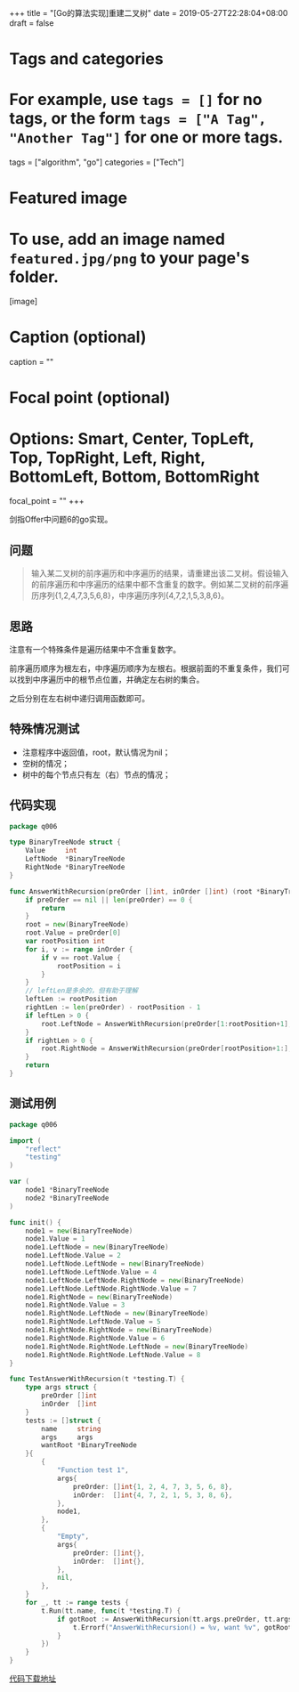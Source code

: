 +++
title = "[Go的算法实现]重建二叉树"
date = 2019-05-27T22:28:04+08:00
draft = false

# Tags and categories
# For example, use `tags = []` for no tags, or the form `tags = ["A Tag", "Another Tag"]` for one or more tags.
tags = ["algorithm", "go"]
categories = ["Tech"]

# Featured image
# To use, add an image named `featured.jpg/png` to your page's folder. 
[image]
  # Caption (optional)
  caption = ""

  # Focal point (optional)
  # Options: Smart, Center, TopLeft, Top, TopRight, Left, Right, BottomLeft, Bottom, BottomRight
  focal_point = ""
+++

剑指Offer中问题6的go实现。

<!--more-->

## 问题

> 输入某二叉树的前序遍历和中序遍历的结果，请重建出该二叉树。假设输入的前序遍历和中序遍历的结果中都不含重复的数字。例如某二叉树的前序遍历序列{1,2,4,7,3,5,6,8}，中序遍历序列{4,7,2,1,5,3,8,6}。

## 思路

注意有一个特殊条件是遍历结果中不含重复数字。

前序遍历顺序为根左右，中序遍历顺序为左根右。根据前面的不重复条件，我们可以找到中序遍历中的根节点位置，并确定左右树的集合。

之后分别在左右树中递归调用函数即可。

## 特殊情况测试

- 注意程序中返回值，root，默认情况为nil；
- 空树的情况；
- 树中的每个节点只有左（右）节点的情况；

## 代码实现

```go
package q006

type BinaryTreeNode struct {
	Value     int
	LeftNode  *BinaryTreeNode
	RightNode *BinaryTreeNode
}

func AnswerWithRecursion(preOrder []int, inOrder []int) (root *BinaryTreeNode) {
	if preOrder == nil || len(preOrder) == 0 {
		return
	}
	root = new(BinaryTreeNode)
	root.Value = preOrder[0]
	var rootPosition int
	for i, v := range inOrder {
		if v == root.Value {
			rootPosition = i
		}
	}
	// leftLen是多余的，但有助于理解
	leftLen := rootPosition
	rightLen := len(preOrder) - rootPosition - 1
	if leftLen > 0 {
		root.LeftNode = AnswerWithRecursion(preOrder[1:rootPosition+1], inOrder[:rootPosition])
	}
	if rightLen > 0 {
		root.RightNode = AnswerWithRecursion(preOrder[rootPosition+1:], inOrder[rootPosition+1:])
	}
	return
}
```

## 测试用例

```go
package q006

import (
	"reflect"
	"testing"
)

var (
	node1 *BinaryTreeNode
	node2 *BinaryTreeNode
)

func init() {
	node1 = new(BinaryTreeNode)
	node1.Value = 1
	node1.LeftNode = new(BinaryTreeNode)
	node1.LeftNode.Value = 2
	node1.LeftNode.LeftNode = new(BinaryTreeNode)
	node1.LeftNode.LeftNode.Value = 4
	node1.LeftNode.LeftNode.RightNode = new(BinaryTreeNode)
	node1.LeftNode.LeftNode.RightNode.Value = 7
	node1.RightNode = new(BinaryTreeNode)
	node1.RightNode.Value = 3
	node1.RightNode.LeftNode = new(BinaryTreeNode)
	node1.RightNode.LeftNode.Value = 5
	node1.RightNode.RightNode = new(BinaryTreeNode)
	node1.RightNode.RightNode.Value = 6
	node1.RightNode.RightNode.LeftNode = new(BinaryTreeNode)
	node1.RightNode.RightNode.LeftNode.Value = 8
}

func TestAnswerWithRecursion(t *testing.T) {
	type args struct {
		preOrder []int
		inOrder  []int
	}
	tests := []struct {
		name     string
		args     args
		wantRoot *BinaryTreeNode
	}{
		{
			"Function test 1",
			args{
				preOrder: []int{1, 2, 4, 7, 3, 5, 6, 8},
				inOrder:  []int{4, 7, 2, 1, 5, 3, 8, 6},
			},
			node1,
		},
		{
			"Empty",
			args{
				preOrder: []int{},
				inOrder:  []int{},
			},
			nil,
		},
	}
	for _, tt := range tests {
		t.Run(tt.name, func(t *testing.T) {
			if gotRoot := AnswerWithRecursion(tt.args.preOrder, tt.args.inOrder); !reflect.DeepEqual(gotRoot, tt.wantRoot) {
				t.Errorf("AnswerWithRecursion() = %v, want %v", gotRoot, tt.wantRoot)
			}
		})
	}
}
```

[代码下载地址](https://github.com/leoryu/AGym/tree/master/sword/q005)
